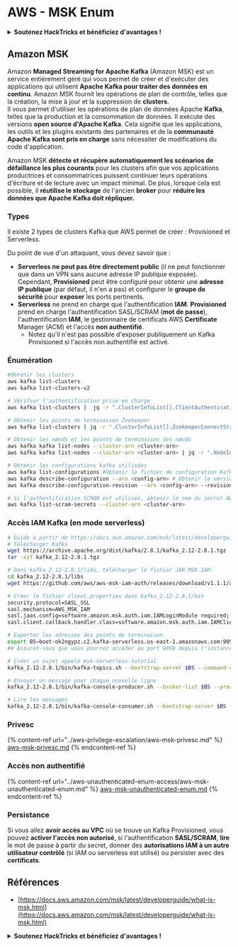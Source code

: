 # AWS - MSK Enum

<details>

<summary><strong>Soutenez HackTricks et bénéficiez d'avantages !</strong></summary>

* Si vous souhaitez voir votre **entreprise annoncée dans HackTricks** ou si vous souhaitez accéder à la **dernière version de PEASS ou télécharger HackTricks en PDF**, consultez les [**PLANS D'ABONNEMENT**](https://github.com/sponsors/carlospolop) !
* Obtenez le [**swag officiel PEASS & HackTricks**](https://peass.creator-spring.com)
* Découvrez [**The PEASS Family**](https://opensea.io/collection/the-peass-family), notre collection d'[**NFTs**](https://opensea.io/collection/the-peass-family) exclusifs
* **Rejoignez le** 💬 [**groupe Discord**](https://discord.gg/hRep4RUj7f) ou le [**groupe Telegram**](https://t.me/peass) ou **suivez** moi sur **Twitter** 🐦 [**@carlospolopm**](https://twitter.com/carlospolopm).

* **Partagez vos astuces de piratage en soumettant des PR aux** [**HackTricks**](https://github.com/carlospolop/hacktricks) et [**HackTricks Cloud**](https://github.com/carlospolop/hacktricks-cloud) github repos.

</details>

## Amazon MSK

Amazon **Managed Streaming for Apache Kafka** (Amazon MSK) est un service entièrement géré qui vous permet de créer et d'exécuter des applications qui utilisent **Apache Kafka pour traiter des données en continu**. Amazon MSK fournit les opérations de plan de contrôle, telles que la création, la mise à jour et la suppression de **clusters**.\
Il vous permet d'utiliser les opérations de plan de données Apache **Kafka**, telles que la production et la consommation de données. Il exécute des versions **open source d'Apache Kafka**. Cela signifie que les applications, les outils et les plugins existants des partenaires et de la **communauté Apache Kafka sont pris en charge** sans nécessiter de modifications du code d'application.

Amazon MSK **détecte et récupère automatiquement les scénarios de défaillance les plus courants** pour les clusters afin que vos applications productrices et consommatrices puissent continuer leurs opérations d'écriture et de lecture avec un impact minimal. De plus, lorsque cela est possible, il **réutilise le stockage** de l'ancien **broker** pour **réduire les données que Apache Kafka doit répliquer.**

### **Types**

Il existe 2 types de clusters Kafka que AWS permet de créer : Provisioned et Serverless.

Du point de vue d'un attaquant, vous devez savoir que :

* **Serverless ne peut pas être directement public** (il ne peut fonctionner que dans un VPN sans aucune adresse IP publique exposée). Cependant, **Provisioned** peut être configuré pour obtenir une **adresse IP publique** (par défaut, il n'en a pas) et configurer le **groupe de sécurité** pour **exposer** les ports pertinents.
* **Serverless** ne prend en charge que l'authentification **IAM**. **Provisioned** prend en charge l'authentification SASL/SCRAM (**mot de passe**), l'authentification **IAM**, le gestionnaire de certificats AWS **Certificate** Manager (ACM) et l'accès **non authentifié**.
  * Notez qu'il n'est pas possible d'exposer publiquement un Kafka Provisioned si l'accès non authentifié est activé.

### Énumération

```bash
#Obtenir les clusters
aws kafka list-clusters
aws kafka list-clusters-v2

# Vérifier l'authentification prise en charge
aws kafka list-clusters |  jq -r ".ClusterInfoList[].ClientAuthentication"

# Obtenir les points de terminaison Zookeeper
aws kafka list-clusters | jq -r ".ClusterInfoList[].ZookeeperConnectString, .ClusterInfoList[].ZookeeperConnectStringTls"

# Obtenir les nœuds et les points de terminaison des nœuds
aws kafka kafka list-nodes --cluster-arn <cluster-arn>
aws kafka kafka list-nodes --cluster-arn <cluster-arn> | jq -r ".NodeInfoList[].BrokerNodeInfo.Endpoints" # Obtenir les points de terminaison

# Obtenir les configurations kafka utilisées
aws kafka list-configurations #Obtenir le fichier de configuration Kafka
aws kafka describe-configuration --arn <config-arn> # Obtenir la version de la configuration
aws kafka describe-configuration-revision --arn <config-arn> --revision <version> # Obtenir le contenu de la version de configuration

# Si l'authentification SCRAN est utilisée, obtenir le nom du secret AWS utilisé (pas la valeur du secret)
aws kafka list-scram-secrets --cluster-arn <cluster-arn>
```

### Accès IAM Kafka (en mode serverless)

```bash
# Guide à partir de https://docs.aws.amazon.com/msk/latest/developerguide/create-serverless-cluster.html
# Télécharger Kafka
wget https://archive.apache.org/dist/kafka/2.8.1/kafka_2.12-2.8.1.tgz
tar -xzf kafka_2.12-2.8.1.tgz

# Dans kafka_2.12-2.8.1/libs, télécharger le fichier JAR MSK IAM. 
cd kafka_2.12-2.8.1/libs
wget https://github.com/aws/aws-msk-iam-auth/releases/download/v1.1.1/aws-msk-iam-auth-1.1.1-all.jar

# Créer le fichier client.properties dans kafka_2.12-2.8.1/bin
security.protocol=SASL_SSL
sasl.mechanism=AWS_MSK_IAM
sasl.jaas.config=software.amazon.msk.auth.iam.IAMLoginModule required;
sasl.client.callback.handler.class=software.amazon.msk.auth.iam.IAMClientCallbackHandler

# Exporter les adresses des points de terminaison
export BS=boot-ok2ngypz.c2.kafka-serverless.us-east-1.amazonaws.com:9098
## Assurez-vous que vous pourrez accéder au port 9098 depuis l'instance EC2 (vérifiez les VPS, les sous-réseaux et les SG)

# Créer un sujet appelé msk-serverless-tutorial
kafka_2.12-2.8.1/bin/kafka-topics.sh --bootstrap-server $BS --command-config client.properties --create --topic msk-serverless-tutorial --partitions 6

# Envoyer un message pour chaque nouvelle ligne
kafka_2.12-2.8.1/bin/kafka-console-producer.sh --broker-list $BS --producer.config client.properties --topic msk-serverless-tutorial

# Lire les messages
kafka_2.12-2.8.1/bin/kafka-console-consumer.sh --bootstrap-server $BS --consumer.config client.properties --topic msk-serverless-tutorial --from-beginning
```

### Privesc

{% content-ref url="../aws-privilege-escalation/aws-msk-privesc.md" %}
[aws-msk-privesc.md](../aws-privilege-escalation/aws-msk-privesc.md)
{% endcontent-ref %}

### Accès non authentifié

{% content-ref url="../aws-unauthenticated-enum-access/aws-msk-unauthenticated-enum.md" %}
[aws-msk-unauthenticated-enum.md](../aws-unauthenticated-enum-access/aws-msk-unauthenticated-enum.md)
{% endcontent-ref %}

### Persistance

Si vous allez **avoir accès au VPC** où se trouve un Kafka Provisioned, vous pouvez **activer l'accès non autorisé**, si l'authentification **SASL/SCRAM**, **lire** le mot de passe à partir du secret, donner des **autorisations IAM à un autre utilisateur contrôlé** (si IAM ou serverless est utilisé) ou persister avec des **certificats**.

## Références

* [https://docs.aws.amazon.com/msk/latest/developerguide/what-is-msk.html](https://docs.aws.amazon.com/msk/latest/developerguide/what-is-msk.html)

<details>

<summary><strong>Soutenez HackTricks et bénéficiez d'avantages !</strong></summary>

* Si vous souhaitez voir votre **entreprise annoncée dans HackTricks** ou si vous souhaitez accéder à la **dernière version de PEASS ou télécharger HackTricks en PDF**, consultez les [**PLANS D'ABONNEMENT**](https://github.com/sponsors/carlospolop) !
* Obtenez le [**swag officiel PEASS & HackTricks**](https://peass.creator-spring.com)
* Découvrez [**The PEASS Family**](https://